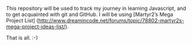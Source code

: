 This repository will be used to track my journey in learning Javascript, and to get acquainted with git and GitHub. I will be using [Martyr2’s Mega Project List] (http://www.dreamincode.net/forums/topic/78802-martyr2s-mega-project-ideas-list/).

That is all. :-)